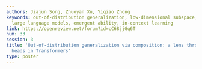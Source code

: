 ```yaml
---
authors: Jiajun Song, Zhuoyan Xu, Yiqiao Zhong
keywords: out-of-distribution generalization, low-dimensional subspace, composition,
  large language models, emergent ability, in-context learning
link: https://openreview.net/forum?id=cC68jjGq6T
num: 33
session: 3
title: 'Out-of-distribution generalization via composition: a lens through induction
  heads in Transformers'
type: poster
---
```


